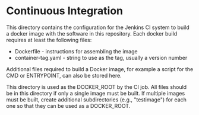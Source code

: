 # Continuous Integration 

This directory contains the configuration for the Jenkins CI system to
build a docker image with the software in this repository.  Each
docker build requires at least the following files:

* Dockerfile - instructions for assembling the image
* container-tag.yaml - string to use as the tag, usually a version number

Additional files required to build a Docker image, for example a
script for the CMD or ENTRYPOINT, can also be stored here.

This directory is used as the DOCKER_ROOT by the CI job.  All files
should be in this directory if only a single image must be built.  If
multiple images must be built, create additional subdirectories (e.g.,
"testimage") for each one so that they can be used as a DOCKER_ROOT.
